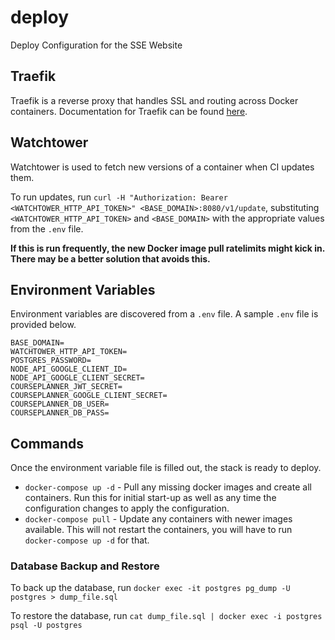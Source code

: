 # deploy
Deploy Configuration for the SSE Website

## Traefik
Traefik is a reverse proxy that handles SSL and routing across Docker containers. Documentation for Traefik can be found [here](https://doc.traefik.io/traefik/).

## Watchtower
Watchtower is used to fetch new versions of a container when CI updates them. 

To run updates, run `curl -H "Authorization: Bearer <WATCHTOWER_HTTP_API_TOKEN>" <BASE_DOMAIN>:8080/v1/update`, substituting `<WATCHTOWER_HTTP_API_TOKEN>` and `<BASE_DOMAIN>` with the appropriate values from the `.env` file.

**If this is run frequently, the new Docker image pull ratelimits might kick in. There may be a better solution that avoids this.**

## Environment Variables
Environment variables are discovered from a `.env` file. A sample `.env` file is provided below.
```
BASE_DOMAIN=
WATCHTOWER_HTTP_API_TOKEN=
POSTGRES_PASSWORD=
NODE_API_GOOGLE_CLIENT_ID=
NODE_API_GOOGLE_CLIENT_SECRET=
COURSEPLANNER_JWT_SECRET=
COURSEPLANNER_GOOGLE_CLIENT_SECRET=
COURSEPLANNER_DB_USER=
COURSEPLANNER_DB_PASS=
```

## Commands
Once the environment variable file is filled out, the stack is ready to deploy. 

- `docker-compose up -d` - Pull any missing docker images and create all containers. Run this for initial start-up as well as any time the configuration changes to apply the configuration.
- `docker-compose pull` - Update any containers with newer images available. This will not restart the containers, you will have to run `docker-compose up -d` for that.

### Database Backup and Restore
To back up the database, run `docker exec -it postgres pg_dump -U postgres > dump_file.sql`

To restore the database, run `cat dump_file.sql | docker exec -i postgres psql -U postgres`
